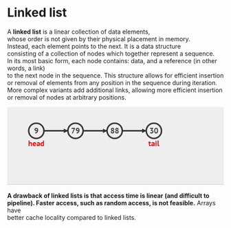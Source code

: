 # Linked list

A <strong>linked list</strong> is a linear collection of data elements, <br>whose order is not given by their physical placement in memory. <br>Instead, each element points to the next. It is a data structure<br> consisting of a collection of nodes which together represent a sequence.<br> In its most basic form, each node contains: data, and a reference (in other words, a link)<br> to the next node in the sequence. This structure allows for efficient insertion<br> or removal of elements from any position in the sequence during iteration.<br> More complex variants add additional links, allowing more efficient insertion<br> or removal of nodes at arbitrary positions. 

![image](https://github.com/1502shivam-singh/Algorithms/blob/master/Data%20Structures/Linked%20list/LL.gif)

<strong>A drawback of linked lists is that access time is linear (and difficult to pipeline). Faster access, such as random access, is not feasible.</strong> Arrays have <br>better cache locality compared to linked lists. 
